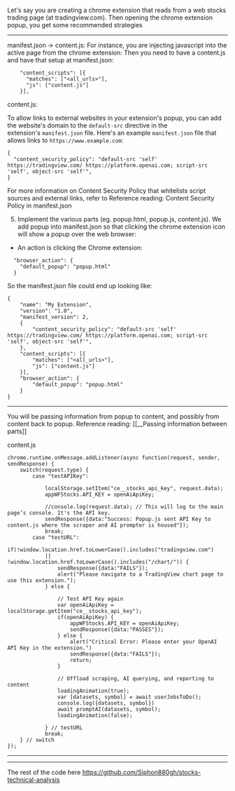 
Let's say you are creating a chrome extension that reads from a web stocks trading page (at tradingview.com). Then opening the chrome extension popup, you get some recommended strategies

---


manifest.json → content.js: For instance, you are injecting javascript into the active page from the chrome extension: Then you need to have a content.js and have that setup at manifest.json:

```
    "content_scripts": [{  
      "matches": ["<all_urls>"],  
      "js": ["content.js"]  
    }],  
```


content.js: 

To allow links to external websites in your extension's popup, you can add the website's domain to the `default-src` directive in the extension's `manifest.json` file. Here's an example `manifest.json` file that allows links to `https://www.example.com`:

```
{  
  "content_security_policy": "default-src 'self' https://tradingview.com/ https://platform.openai.com; script-src 'self', object-src 'self'",  
}
```

For more information on Content Security Policy that whitelists script sources and external links, refer to
Reference reading: Content Security Policy in manifest.json

5. Implement the various parts (eg. popup.html, popup.js, content.js). We add popup into manifest.json so that clicking the chrome extension icon will show a popup over the web browser:
- An action is clicking the Chrome extension:

```
  "browser_action": {  
    "default_popup": "popup.html"  
  }  
```

So the manifest.json file could end up looking like:
```
{
	"name": "My Extension",  
	"version": "1.0",  
	"manifest_version": 2,  
	{  
		"content_security_policy": "default-src 'self' https://tradingview.com/ https://platform.openai.com; script-src 'self', object-src 'self'",  
	},
	"content_scripts": [{  
		"matches": ["<all_urls>"],  
		"js": ["content.js"]  
	}],  
	"browser_action": {  
		"default_popup": "popup.html"  
	}  
}
```

---

You will be passing information from popup to content, and possibly from content back to popup.
Reference reading: [[__Passing information between parts]]



content.js
```
chrome.runtime.onMessage.addListener(async function(request, sender, sendResponse) {  
    switch(request.type) {  
        case "testAPIKey":  
  
            localStorage.setItem("ce__stocks_api_key", request.data);  
            appWFStocks.API_KEY = openAiApiKey;  
  
            //console.log(request.data); // This will log to the main page’s console. It's the API key.  
            sendResponse({data:"Success: Popup.js sent API Key to content.js where the scraper and AI prompter is housed"});  
            break;  
        case "testURL":  
            if(!window.location.href.toLowerCase().includes("tradingview.com")   
            || !window.location.href.toLowerCase().includes("/chart/")) {  
                sendResponse({data:"FAILS"});  
                alert("Please navigate to a TradingView chart page to use this extension.");  
            } else {  
  
                // Test API Key again  
                var openAiApiKey = localStorage.getItem("ce__stocks_api_key");  
                if(openAiApiKey) {  
                    appWFStocks.API_KEY = openAiApiKey;  
                    sendResponse({data:"PASSES"});  
                } else {  
                    alert("Critical Error: Please enter your OpenAI API Key in the extension.")  
                    sendResponse({data:"FAILS"});  
                    return;  
                }  
  
                // Offload scraping, AI querying, and reporting to content  
                loadingAnimation(true);  
                var [datasets, symbol] = await userJobsToDo();  
                console.log({datasets, symbol})  
                await promptAI(datasets, symbol);  
                loadingAnimation(false);  
  
            } // testURL  
            break;  
    } // switch  
});
```

---
---


  The rest of the code here
  https://github.com/Siphon880gh/stocks-technical-analysis